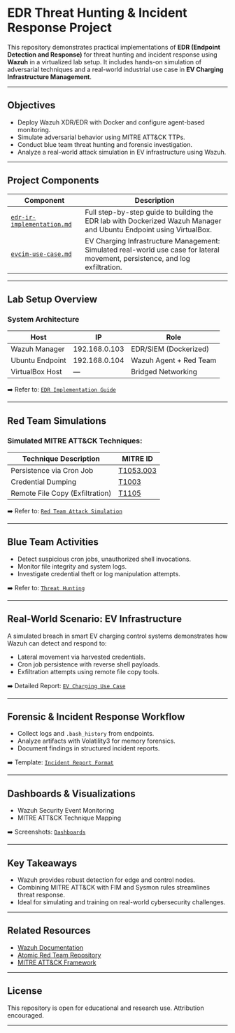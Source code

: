 # EDR Threat Hunting & Incident Response Project

This repository demonstrates practical implementations of **EDR (Endpoint Detection and Response)** for threat hunting and incident response using **Wazuh** in a virtualized lab setup. It includes hands-on simulation of adversarial techniques and a real-world industrial use case in **EV Charging Infrastructure Management**.

---

## Objectives

- Deploy Wazuh XDR/EDR with Docker and configure agent-based monitoring.
- Simulate adversarial behavior using MITRE ATT&CK TTPs.
- Conduct blue team threat hunting and forensic investigation.
- Analyze a real-world attack simulation in EV infrastructure using Wazuh.

---

## Project Components

| Component         | Description                                              |
|------------------|----------------------------------------------------------|
| [`edr-ir-implementation.md`](./docs/edr-ir-implementation.md) | Full step-by-step guide to building the EDR lab with Dockerized Wazuh Manager and Ubuntu Endpoint using VirtualBox. |
| [`evcim-use-case.md`](./docs/evcim-use-case.md)              | EV Charging Infrastructure Management: Simulated real-world use case for lateral movement, persistence, and log exfiltration. |

---

## Lab Setup Overview

### System Architecture

| Host             | IP             | Role                     |
|------------------|----------------|--------------------------|
| Wazuh Manager    | 192.168.0.103  | EDR/SIEM (Dockerized)    |
| Ubuntu Endpoint  | 192.168.0.104  | Wazuh Agent + Red Team   |
| VirtualBox Host  | —              | Bridged Networking       |

➡️ Refer to: [`EDR Implementation Guide`](./edr-ir-implementation.md#step-by-step-setup)

---

## Red Team Simulations

### Simulated MITRE ATT&CK Techniques:

| Technique Description                  | MITRE ID     |
|----------------------------------------|--------------|
| Persistence via Cron Job               | [T1053.003](https://attack.mitre.org/techniques/T1053/003/) |
| Credential Dumping                     | [T1003](https://attack.mitre.org/techniques/T1003/) |
| Remote File Copy (Exfiltration)        | [T1105](https://attack.mitre.org/techniques/T1105/) |

➡️ Refer to: [`Red Team Attack Simulation`](./edr-ir-implementation.md#6-simulate-attacks-red-team)

---

## Blue Team Activities

- Detect suspicious cron jobs, unauthorized shell invocations.
- Monitor file integrity and system logs.
- Investigate credential theft or log manipulation attempts.

➡️ Refer to: [`Threat Hunting`](./edr-ir-implementation.md#7-threat-hunting-blue-team)

---

## Real-World Scenario: EV Infrastructure

A simulated breach in smart EV charging control systems demonstrates how Wazuh can detect and respond to:

- Lateral movement via harvested credentials.
- Cron job persistence with reverse shell payloads.
- Exfiltration attempts using remote file copy tools.

➡️ Detailed Report: [`EV Charging Use Case`](./evcim-use-case.md)

---

## Forensic & Incident Response Workflow

- Collect logs and `.bash_history` from endpoints.
- Analyze artifacts with Volatility3 for memory forensics.
- Document findings in structured incident reports.

➡️ Template: [`Incident Report Format`](./edr-ir-implementation.md#8-incident-response--forensics)

---

## Dashboards & Visualizations

- Wazuh Security Event Monitoring
- MITRE ATT&CK Technique Mapping

➡️ Screenshots: [`Dashboards`](./edr-ir-implementation.md#8-dashboard-samples)

---

## Key Takeaways

- Wazuh provides robust detection for edge and control nodes.
- Combining MITRE ATT&CK with FIM and Sysmon rules streamlines threat response.
- Ideal for simulating and training on real-world cybersecurity challenges.

---

## Related Resources

- [Wazuh Documentation](https://documentation.wazuh.com/)
- [Atomic Red Team Repository](https://github.com/redcanaryco/atomic-red-team)
- [MITRE ATT&CK Framework](https://attack.mitre.org/)

---

## License

This repository is open for educational and research use. Attribution encouraged.

---

